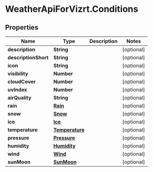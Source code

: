 # WeatherApiForVizrt.Conditions

## Properties
Name | Type | Description | Notes
------------ | ------------- | ------------- | -------------
**description** | **String** |  | [optional] 
**descriptionShort** | **String** |  | [optional] 
**icon** | **String** |  | [optional] 
**visibility** | **Number** |  | [optional] 
**cloudCover** | **Number** |  | [optional] 
**uvIndex** | **Number** |  | [optional] 
**airQuality** | **String** |  | [optional] 
**rain** | [**Rain**](Rain.md) |  | [optional] 
**snow** | [**Snow**](Snow.md) |  | [optional] 
**ice** | [**Ice**](Ice.md) |  | [optional] 
**temperature** | [**Temperature**](Temperature.md) |  | [optional] 
**pressure** | [**Pressure**](Pressure.md) |  | [optional] 
**humidity** | [**Humidity**](Humidity.md) |  | [optional] 
**wind** | [**Wind**](Wind.md) |  | [optional] 
**sunMoon** | [**SunMoon**](SunMoon.md) |  | [optional] 


